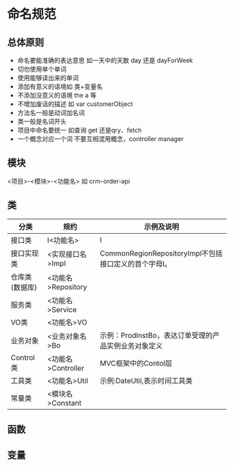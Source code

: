 # 命名规范
## 总体原则
- 命名要能准确的表达意思 如一天中的天数 day 还是 dayForWeek
- 切勿使用单个单词
- 使用能够读出来的单词
- 添加有意义的语境如 类+变量名
- 不添加没意义的语境 the a 等
- 不增加废话的描述 如 var customerObject
- 方法名一般是动词加名词
- 类一般是名词开头
- 项目中命名要统一 如查询 get 还是qry、fetch
- 一个概念对应一个词 不要互相混用概念，controller  manager

## 模块

<项目>-<模块>-<功能名> 如 crm-order-api

## 类

|分类|规约|示例及说明|
|-|-|-|
|接口类|I<功能名>|I|
|接口实现类|<实现接口名>Impl|CommonRegionRepositoryImpl不包括接口定义的首个字母I。|
|仓库类(数据库)|<功能名>Repository||
|服务类|<功能名>Service||
|VO类|<功能名>VO||
|业务对象|<业务对象名>Bo|示例：ProdInstBo，表达订单受理的产品实例业务对象定义|
|Control类|<功能名>Controller|MVC框架中的Contol层|
|工具类|<功能名>Util|示例:DateUtil,表示时间工具类|
|常量类|<模块名>Constant|&nbsp;|
## 函数
## 变量


